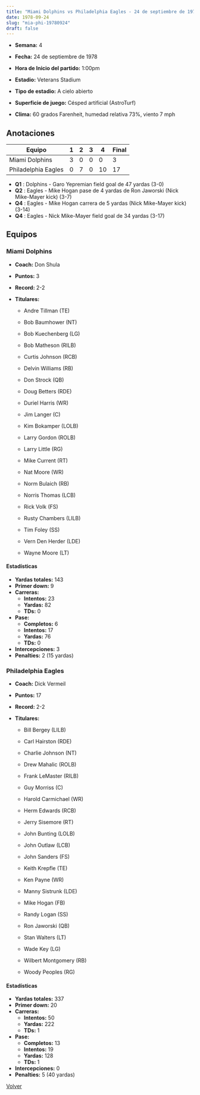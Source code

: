 ```yaml
---
title: "Miami Dolphins vs Philadelphia Eagles - 24 de septiembre de 1978"
date: 1978-09-24
slug: "mia-phi-19780924"
draft: false
---
```


* **Semana:** 4
* **Fecha:** 24 de septiembre de 1978

* **Hora de Inicio del partido:** 1:00pm
* **Estadio:** Veterans Stadium
* **Tipo de estadio:** A cielo abierto
* **Superficie de juego:** Césped artificial (AstroTurf)
* **Clima:** 60 grados Farenheit, humedad relativa 73%, viento 7 mph





## Anotaciones
| Equipo | 1 | 2 | 3 | 4 | Final |
|--------|---|---|---|---|-------|
| Miami Dolphins  | 3 | 0 | 0 | 0  | 3 |
| Philadelphia Eagles  | 0 | 7 | 0 | 10  | 17 |
* **Q1** : Dolphins - Garo Yepremian field goal de 47 yardas (3-0)
* **Q2** : Eagles - Mike Hogan pase de 4 yardas de Ron Jaworski (Nick Mike-Mayer kick) (3-7)
* **Q4** : Eagles - Mike Hogan carrera de 5 yardas (Nick Mike-Mayer kick) (3-14)
* **Q4** : Eagles - Nick Mike-Mayer field goal de 34 yardas (3-17)


## Equipos


### Miami Dolphins
* **Coach:** Don Shula
* **Puntos:** 3
* **Record:** 2-2
* **Titulares:** 

  * Andre Tillman (TE) 

  * Bob Baumhower (NT) 

  * Bob Kuechenberg (LG) 

  * Bob Matheson (RILB) 

  * Curtis Johnson (RCB) 

  * Delvin Williams (RB) 

  * Don Strock (QB) 

  * Doug Betters (RDE) 

  * Duriel Harris (WR) 

  * Jim Langer (C) 

  * Kim Bokamper (LOLB) 

  * Larry Gordon (ROLB) 

  * Larry Little (RG) 

  * Mike Current (RT) 

  * Nat Moore (WR) 

  * Norm Bulaich (RB) 

  * Norris Thomas (LCB) 

  * Rick Volk (FS) 

  * Rusty Chambers (LILB) 

  * Tim Foley (SS) 

  * Vern Den Herder (LDE) 

  * Wayne Moore (LT) 

#### Estadísticas
* **Yardas totales:** 143
* **Primer down:** 9
* **Carreras:**
  * **Intentos:** 23
  * **Yardas:** 82
  * **TDs:** 0
* **Pase:**
  * **Completos:** 6
  * **Intentos:** 17
  * **Yardas:** 76
  * **TDs:** 0
* **Intercepciones:** 3
* **Penalties:** 2 (15 yardas)

### Philadelphia Eagles
* **Coach:** Dick Vermeil
* **Puntos:** 17
* **Record:** 2-2
* **Titulares:** 

  * Bill Bergey (LILB) 

  * Carl Hairston (RDE) 

  * Charlie Johnson (NT) 

  * Drew Mahalic (ROLB) 

  * Frank LeMaster (RILB) 

  * Guy Morriss (C) 

  * Harold Carmichael (WR) 

  * Herm Edwards (RCB) 

  * Jerry Sisemore (RT) 

  * John Bunting (LOLB) 

  * John Outlaw (LCB) 

  * John Sanders (FS) 

  * Keith Krepfle (TE) 

  * Ken Payne (WR) 

  * Manny Sistrunk (LDE) 

  * Mike Hogan (FB) 

  * Randy Logan (SS) 

  * Ron Jaworski (QB) 

  * Stan Walters (LT) 

  * Wade Key (LG) 

  * Wilbert Montgomery (RB) 

  * Woody Peoples (RG) 

#### Estadísticas
* **Yardas totales:** 337
* **Primer down:** 20
* **Carreras:**
  * **Intentos:** 50
  * **Yardas:** 222
  * **TDs:** 1
* **Pase:**
  * **Completos:** 13
  * **Intentos:** 19
  * **Yardas:** 128
  * **TDs:** 1
* **Intercepciones:** 0
* **Penalties:** 5 (40 yardas)


[Volver](/historia/1978)
